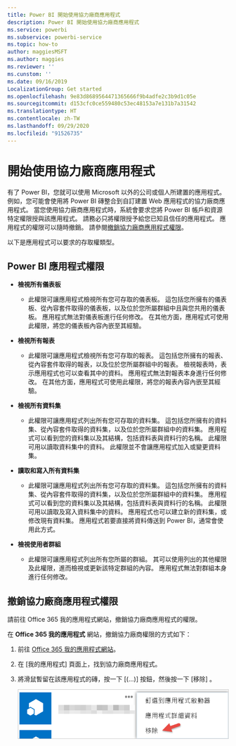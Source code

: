 ```yaml
---
title: Power BI 開始使用協力廠商應用程式
description: Power BI 開始使用協力廠商應用程式
ms.service: powerbi
ms.subservice: powerbi-service
ms.topic: how-to
author: maggiesMSFT
ms.author: maggies
ms.reviewer: ''
ms.cunstom: ''
ms.date: 09/16/2019
LocalizationGroup: Get started
ms.openlocfilehash: 9e83d8689564471365666f9b4adfe2c3b9d1c05e
ms.sourcegitcommit: d153cfc0ce559480c53ec48153a7e131b7a31542
ms.translationtype: HT
ms.contentlocale: zh-TW
ms.lasthandoff: 09/29/2020
ms.locfileid: "91526735"
---
```

# <a name="get-started-with-third-party-apps"></a>開始使用協力廠商應用程式

有了 Power BI，您就可以使用 Microsoft 以外的公司或個人所建置的應用程式。 例如，您可能會使用將 Power BI 磚整合到自訂建置 Web 應用程式的協力廠商應用程式。 當您使用協力廠商應用程式時，系統會要求您將 Power BI 帳戶和資源特定權限授與該應用程式。 請務必只將權限授予給您已知且信任的應用程式。 應用程式的權限可以隨時撤銷。 請參閱[撤銷協力廠商應用程式權限](#revoke)。

以下是應用程式可以要求的存取權類型。

## <a name="power-bi-app-permissions"></a>Power BI 應用程式權限

* **檢視所有儀表板**
  
  * 此權限可讓應用程式檢視所有您可存取的儀表板。 這包括您所擁有的儀表板、從內容套件取得的儀表板，以及位於您所屬群組中且與您共用的儀表板。 應用程式無法對儀表板進行任何修改。 在其他方面，應用程式可使用此權限，將您的儀表板內容內嵌至其經驗。

* **檢視所有報表**
  
  * 此權限可讓應用程式檢視所有您可存取的報表。 這包括您所擁有的報表、從內容套件取得的報表，以及位於您所屬群組中的報表。 檢視報表時，表示應用程式也可以查看其中的資料。 應用程式無法對報表本身進行任何修改。 在其他方面，應用程式可使用此權限，將您的報表內容內嵌至其經驗。

* **檢視所有資料集**
  
  * 此權限可讓應用程式列出所有您可存取的資料集。 這包括您所擁有的資料集、從內容套件取得的資料集，以及位於您所屬群組中的資料集。 應用程式可以看到您的資料集以及其結構，包括資料表與資料行的名稱。 此權限可用以讀取資料集中的資料。 此權限並不會讓應用程式加入或變更資料集。
* **讀取和寫入所有資料集**
  
  * 此權限可讓應用程式列出所有您可存取的資料集。 這包括您所擁有的資料集、從內容套件取得的資料集，以及位於您所屬群組中的資料集。 應用程式可以看到您的資料集以及其結構，包括資料表與資料行的名稱。 此權限可用以讀取及寫入資料集中的資料。 應用程式也可以建立新的資料集，或修改現有資料集。 應用程式若要直接將資料傳送到 Power BI，通常會使用此方式。

* **檢視使用者群組**
  
  * 此權限可讓應用程式列出所有您所屬的群組。 其可以使用列出的其他權限及此權限，進而檢視或更新該特定群組的內容。 應用程式無法對群組本身進行任何修改。

<a name="revoke"/>

## <a name="revoke-third-party-app-permissions"></a>撤銷協力廠商應用程式權限

請前往 Office 365 我的應用程式網站，撤銷協力廠商應用程式的權限。

在 **Office 365 我的應用程式** 網站，撤銷協力廠商權限的方式如下：

1. 前往 [Office 365 我的應用程式網站](https://portal.office.com/myapps)。

2. 在 [我的應用程式]  頁面上，找到協力廠商應用程式。

3. 將滑鼠暫留在該應用程式的磚，按一下 [(...)]  按鈕，然後按一下 [移除]  。

   ![螢幕擷取畫面顯示撤銷協力廠商權限的 [移除] 選項。](media/service-power-bi-get-started-third-party-apps/remove.png)